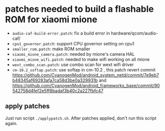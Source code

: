 # patches needed to build a flashable ROM for xiaomi mione

* `audio-caf-build-error.patch`: fix a build error in hardware/qcom/audio-caf/
* `cpu1_governor.patch`: support CPU governor setting on cpu1
* `smaller_rom.patch`: make ROM smaller
* `xiaomi_mione_camera.patch`: needed by mione's camera HAL
* `xiaomi_mione_wifi.patch`: needed to make wifi working on all mione
* `wext_combo_scan.patch`: use combo scan for wext wifi driver
* `cm-10.2_softap.patch`: use softap in cm-10.2
  ,
  this patch revert commit https://github.com/CyanogenMod/android_system_netd/commit/7e9eb7b48345af69283afa7ca58d3be0a329931b
  and https://github.com/CyanogenMod/android_frameworks_base/commit/90542758d4fef2e5ff8badaf3b40c2a227fbfc47


apply patches
-------------

Just run script `./applypatch.sh`.
After patches applied, don't run this script again.

